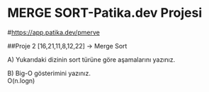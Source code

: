# MERGE SORT-Patika.dev Projesi
#https://app.patika.dev/pmerve


##Proje 2
[16,21,11,8,12,22] -> Merge Sort  

A) Yukarıdaki dizinin sort türüne göre aşamalarını yazınız.  





B) Big-O gösterimini yazınız.  
O(n.logn)





